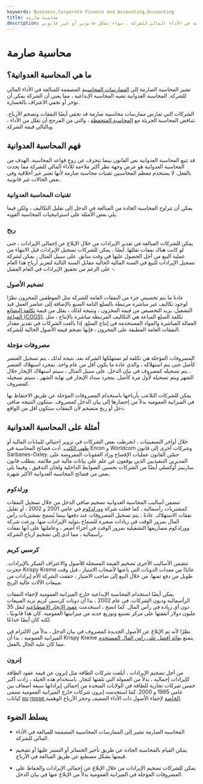 ```yaml
---
keywords: Business,Corporate Finance and Accounting,Accounting
title: محاسبة صارمة
description: تشير المحاسبة العدوانية إلى الممارسات المحاسبية المصممة للمبالغة في الأداء المالي للشركة ، سواء بشكل قانوني أو غير قانوني.
---
```


# محاسبة صارمة
## ما هي المحاسبة العدوانية؟

تشير المحاسبة الصارمة إلى [الممارسات المحاسبية](/accounting-practice) المصممة للمبالغة في الأداء المالي للشركة. المحاسبة العدوانية تشبه المحاسبة الإبداعية ، مما يعني أن الشركة يمكن أن تؤخر أو تخفي الاعتراف بالخسارة.

الشركات التي تمارس ممارسات محاسبية صارمة قد تخفي أيضًا النفقات وتضخم الأرباح. تتناقض المحاسبة الجريئة مع [المحاسبة المتحفظة](/accounting-conservatism) ، والتي من المرجح أن تقلل من الأداء ، وبالتالي قيمة الشركة.

## فهم المحاسبة العدوانية

قد تتبع المحاسبة العدوانية نص القانون بينما تنحرف عن روح قواعد المحاسبة. الهدف من المحاسبة العدوانية هو عرض وجهة نظر أكثر ملاءمة للأداء المالي للشركة مما يحدث بالفعل. لا يستخدم معظم المحاسبين تقنيات محاسبة صارمة لأنها تعتبر غير أخلاقية وفي بعض الحالات غير قانونية.

### تقنيات المحاسبة العدوانية

يمكن أن تتراوح المحاسبة الجادة من المبالغة في الدخل إلى تقليل التكاليف ، ولكن فيما يلي بعض الأمثلة على استراتيجيات المحاسبة القوية.

### ربح

يمكن للشركات المبالغة في تقدير الإيرادات من خلال الإبلاغ عن إجمالي الإيرادات ، حتى لو كانت هناك نفقات تقللها. أيضًا ، يمكن للشركات تسجيل الإيرادات قبل الانتهاء من عملية البيع من أجل الحصول عليها في وقت سابق. على سبيل المثال ، يمكن لشركة تسجيل الإيرادات للبيع في السنة المالية الحالية مقابل السنة التالية لتعزيز أرباح هذا العام - على الرغم من تحقيق الإيرادات في العام المقبل.

### تضخيم الأصول

عادةً ما يتم تخصيص جزء من النفقات العامة للشركة مثل الموظفين للمخزون نظرًا لوجود تكاليف غير مباشرة مرتبطة بالسلع التامة الصنع بالإضافة إلى عناصر العمل قيد التشغيل. يزيد التخصيص من قيمة المخزون ، ونتيجة لذلك ، يقلل من قيمة [تكلفة البضائع المباعة (COGS)](/cogs). تكلفة السلع المباعة هي التكاليف المرتبطة مباشرة بالإنتاج ، مثل العمالة المباشرة والمواد المستخدمة في إنتاج السلع. إذا بالغت الشركات في تقدير مقدار النفقات العامة المطبقة على المخزون ، فإنها تضخم قيمة الأصول الحالية للشركة.

### مصروفات مؤجلة

المصروفات المؤجلة هي تكلفة لم تستهلكها الشركة بعد. نتيجة لذلك ، يتم تسجيل العنصر كأصل حتى يتم استهلاكه ، والذي عادة ما يكون أقل من عام واحد. بمجرد استهلاك العنصر ، يتم تسجيله كمصروف في بيان الدخل. على سبيل المثال ، سيتم استهلاك الإيجار خلال الشهر ويتم تسجيله لأول مرة كأصل. بمجرد سداد الإيجار في نهاية الشهر ، سيتم تسجيله كمصروف.

يمكن للشركات التلاعب بأرباحها باستخدام المصروفات المؤجلة عن طريق الاحتفاظ بها في الميزانية العمومية بدلاً من إحضارها إلى بيان الدخل كمصروف. ستكون النتيجة صافي دخل أو ربح متضخم لأن النفقات ستكون أقل من الواقع.

## أمثلة على المحاسبة العدوانية

خلال أواخر التسعينيات ، انخرطت بعض الشركات في تزوير احتيالي للبيانات المالية أو [طهي الكتب](/cookthebooks). أدت فضائح المحاسبة في Enron و Worldcom وشركات أخرى إلى قانون Sarbanes-Oxley. حسّن القانون عمليات الإفصاح وزاد العقوبات المفروضة على المديرين التنفيذيين الذين يوقعون عن علم على بيانات مالية غير ملائمة. يتطلب قانون ساربينز أوكسلي أيضًا من الشركات تحسين الضوابط الداخلية ولجان التدقيق ، وفيما يلي بعض من فضائح المحاسبة العدوانية الأكثر شهرة.

### ورلدكوم

تتضمن أساليب المحاسبة العدوانية تضخيم صافي الدخل من خلال تسجيل النفقات كمشتريات رأسمالية ، كما فعلت شركة [وورلدكوم](/worldcom) في عامي 2001 و 2002 ، أو تقليل نفقات الاستهلاك. عادةً ، يتم تسجيل المصروفات عند دفعها بينما يُسمح بمشتريات رأس المال بمرور الوقت في زيادات صغيرة للسماح بتوليد الإيرادات منها. وزعت شركة وورلدكوم مصاريفها التشغيلية بمرور الوقت في أجزاء أصغر ، وعاملتها على أنها نفقات رأسمالية ، مما أدى إلى تضخيم أرباح الشركة.

### كرسبي كريم

تتضمن الأساليب الأخرى تضخيم القيمة المسجلة للأصول والاعتراف المبكر بالإيرادات. حجزت Krispy Kreme عائدًا من معدات الدونات التي باعتها لأصحاب الامتياز ، قبل وقت طويل من دفع ثمنها. من خلال البيع إلى صاحب الامتياز ، حققت الشركة الأم إيرادات من مبيعات الآلات عالية الربح.

يمكن أيضًا استخدام المحاسبة الإبداعية خارج الميزانية العمومية لإخفاء النفقات الرأسمالية وديون الشركات. في عام 2002 ، بدا أن دونات كرسبي كريم تزيد المبيعات دون أي زيادة في رأس المال. كما اتضح ، استخدمت [عقود الإيجار الاصطناعية](/syntheticlease) لنقل 35 مليون دولار أنفقتها على مركز تصنيع وتوزيع جديد من ميزانيتها العمومية. كان هذا قانونيًا ، لكنه كان أيضًا خداعًا.

نظرًا لأنه تم الإبلاغ عن الأصول الجديدة كمصروف في بيان الدخل ، بدلاً من الالتزام في الميزانية العمومية ، بدا أن Krispy Kreme يتمتع [بعائد أفضل على رأس المال المستخدم](/roce) مما كان عليه الحال بالفعل.

### إنرون

من أجل تضخيم الإيرادات ، أبلغت شركات الطاقة مثل إنرون عن قيمة عقود الطاقة كإيرادات إجمالية ، بدلاً من العمولة التي تلقتها كتجار. باستخدام هذه الحيلة ، زادت أكبر خمس شركات تجارية للطاقة في الولايات المتحدة من إجمالي إيراداتها سبعة أضعاف بين عامي 1995 و 2000. كما استخدمت إنرون شركات خارج الميزانية العمومية تسمى كيانات [pu](/spv) [rpose الخاصة](/spv) لإخفاء الأصول ذات الأداء الضعيف وحجز الأرباح الوهمية.

## يسلط الضوء

- المحاسبة الصارمة تشير إلى الممارسات المحاسبية المصممة للمبالغة في الأداء المالي للشركة.

- يمكن القيام بالمحاسبة الجادة عن طريق تأخير الخسائر أو التستر عليها أو تضخيم قيمتها بشكل مصطنع عن طريق المبالغة في الأرباح.

- يمكن للشركات تضخيم الإيرادات من خلال الإبلاغ عن إجمالي الإيرادات والحفاظ على المصروفات المؤجلة في الميزانية العمومية بدلاً من الإبلاغ عنها في بيان الدخل.

